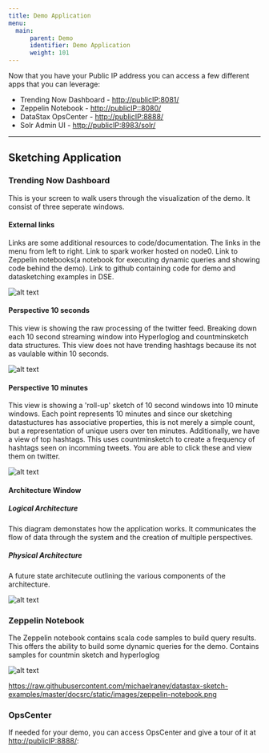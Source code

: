 ```yaml
---
title: Demo Application
menu:
  main:
      parent: Demo
      identifier: Demo Application
      weight: 101
---
```



Now that you have your Public IP address you can access a few different apps that you can leverage:
* Trending Now Dashboard - <http://publicIP:8081/>
* Zeppelin Notebook - <http://publicIP::8080/>
* DataStax OpsCenter - <http://publicIP:8888/>
* Solr Admin UI - <http://publicIP:8983/solr/>

---

## Sketching Application

### Trending Now Dashboard
This is your screen to walk users through the visualization of the demo. It consist of three seperate windows.

#### External links
Links are some additional resources to code/documentation. The links in the menu from left to right. Link to spark worker hosted on node0. Link to Zeppelin notebooks(a notebook for executing dynamic queries and showing code behind the demo). Link to github containing code for demo and datasketching examples in DSE.

![alt text](https://raw.githubusercontent.com/michaelraney/datastax-sketch-examples/master/docsrc/static/images/demo-link-menu.png "External Links")

#### Perspective 10 seconds
This view is showing the raw processing of the twitter feed. Breaking down each 10 second streaming window into Hyperloglog and countminsketch data structures. This view does not have trending hashtags because its not as vaulable within 10 seconds.

![alt text](https://raw.githubusercontent.com/michaelraney/datastax-sketch-examples/master/docsrc/static/images/perspective-10second.png "Perspective A 10 seconds")


#### Perspective 10 minutes
This view is showing a 'roll-up' sketch of 10 second windows into 10 minute windows. Each point represents 10 minutes and since our sketching datastuctures has associative properties, this is not merely a simple count, but a representation of unique users over ten minutes. Additionally, we have a view of top hashtags. This uses countminsketch to create a frequency of hashtags seen on incomming tweets. You are able to click these and view them on twitter.

![alt text](https://raw.githubusercontent.com/michaelraney/datastax-sketch-examples/master/docsrc/static/images/perspective-10min.png "Perspective A 10 minutes")

#### Architecture Window
##### Logical Architecture
This diagram demonstates how the application works. It communicates the flow of data through the system and the creation of multiple perspectives.  
##### Physical Architecture
A future state architecute outlining the various components of the architecture.

![alt text](https://raw.githubusercontent.com/michaelraney/datastax-sketch-examples/master/docsrc/static/images/demo-architecture.png "Architecture view")

### Zeppelin Notebook
The Zeppelin notebook contains scala code samples to build query results. This offers the ability to build some dynamic queries for the demo. Contains samples for countmin sketch and hyperloglog

![alt text](https://raw.githubusercontent.com/michaelraney/datastax-sketch-examples/master/docsrc/static/images/zeppelin-notebook.png "Zeppelin")

https://raw.githubusercontent.com/michaelraney/datastax-sketch-examples/master/docsrc/static/images/zeppelin-notebook.png

### OpsCenter
If needed for your demo, you can access OpsCenter and give a tour of it at <http://publicIP:8888/>:
